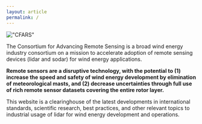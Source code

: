 ```yaml
---
layout: article
permalink: /
---
```

!["CFARS"](https://cfars.github.io/images/CFARS_MembershipLogos_Logo_RGB.jpg)

The Consortium for Advancing Remote Sensing is a broad wind energy industry consortium on a mission to accelerate adoption of remote sensing devices (lidar and sodar) for wind energy applications.  

__Remote sensors are a disruptive technology, with the potential to (1) increase the speed and safety of wind energy development by elimination of meteorological masts, and (2) decrease uncertainties through full use of rich remote sensor datasets covering the entire rotor layer.__

This website is a clearinghouse of the latest developments in international standards, scientific research, best practices, and other relevant topics to industrial usage of lidar for wind energy development and operations. 
